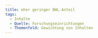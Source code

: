 ```yaml
---
title: eher geringer BWL-Anteil
tags:
  - Inhalte
  - Quelle: Forschungseinrichtungen
  - Themenfeld: Gewichtung von Inhalten
---
```

